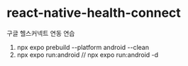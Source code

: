 # react-native-health-connect
구글 헬스커넥트 연동 연습

1. npx expo prebuild --platform android --clean
2. npx expo run:android   //   npx expo run:android -d
